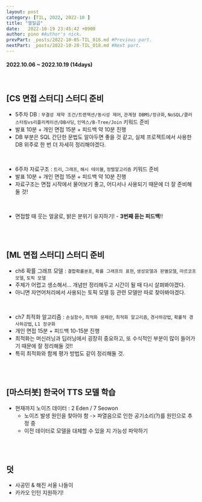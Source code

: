 ```yaml
---
layout: post
category: [TIL, 2022, 2022-10 ]
title: "열일곱"
date:   2022-10-19 23:45:42 +0900
author: pino #Author's nick.
prevPart: _posts/2022-10-05-TIL_016.md #Previous part.
nextPart: _posts/2022-10-20-TIL_018.md #Next part.
---
```


#### 2022.10.06 ~ 2022.10.19 (14days)

<br>

## [CS 면접 스터디] 스터디 준비

-  5주차 DB : `무결성 제약 조건/트랜잭션/동시성 제어`, `관계형 DBMS/정규화`, `NoSQL/클러스터링vs리플리케이션/DB샤딩`, `인덱스/B-Tree/Join` 키워드 준비
- 발표 10분 + 개인 면접 15분 + 피드백 약 10분 진행
- DB 부분은 SQL 간단한 문법도 알아두면 좋을 것 같고, 실제 프로젝트에서 사용한 DB 위주로 한 번 더 자세히 정리해야겠다.

<br>

-  6주차 자료구조 : `트리`, `그래프`, `해시 테이블`, `정렬알고리즘` 키워드 준비
-  발표 10분 + 개인 면접 15분 + 피드백 약 10분 진행
-  자료구조는 면접 시작에서 물어보기 좋고, 어디서나 사용되기 때문에 더 잘 준비해둘 것!

<br>

-  면접할 때 웃는 얼굴로, 밝은 분위기 유지하기! - **3번째 듣는 피드백**!!

<br><br>

## [ML 면접 스터디] 스터디 준비

- ch6 확률 그래프 모델 : `결합확률분포`, `확률 그래프의 표현`, `생성모델과 판별모델`, `마르코프 모델`, `토픽 모델` 
- 주제가 어렵고 생소해서... 개념만 정리해두고 시간이 될 때 다시 살펴봐야겠다.
- 아니면 자연어처리에서 사용되는 토픽 모델 등 관련 모델만 따로 찾아봐야겠다.

<br>

- ch7 최적화 알고리즘 : `손실함수`, `최적화 문제란`, `최적화 알고리즘`, `경사하강법`, `확률적 경사하강법`, `L1 정규화`
- 개인 면접 15분 + 피드백 10-15분 진행
- 최적화는 머신러닝과 딥러닝에서 굉장히 중요하고, 또 수식적인 부분이 많이 들어가기 때문에 잘 정리해둘 것!!
- 특히 최적화와 함께 평가 방법도 같이 정리해둘 것.

<br><br>

## [마스터봇] 한국어 TTS 모델 학습

- 현재까지 노이즈 데이터 : 2 Eden / 7 Seowon
  - 노이즈 발생 원인을 찾아야 함 -> 파열음으로 인한 공기소리(?)를 원인으로 추정 중
  - 이전 데이터로 모델을 대체할 수 있을 지 가능성 파악하기


<br><br>

## 덧

- 사공민 & 해진 서울 나들이
- 카카오 인턴 지원하기!
